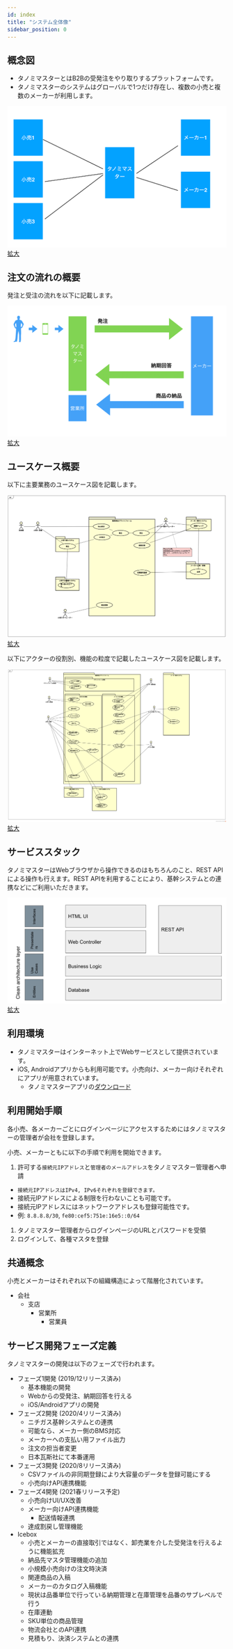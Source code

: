```yaml
---
id: index
title: "システム全体像"
sidebar_position: 0
---
```


## 概念図

- タノミマスターとはB2Bの受発注をやり取りするプラットフォームです。
- タノミマスターのシステムはグローバルで1つだけ存在し、複数の小売と複数のメーカーが利用します。

![alt-text](/img/tanomimaster/deployment.png)
[拡大](/img/tanomimaster/deployment.png)


## 注文の流れの概要

発注と受注の流れを以下に記載します。

![alt-text](/img/tanomimaster/model.png)
[拡大](/img/tanomimaster/model.png)


## ユースケース概要

以下に主要業務のユースケース図を記載します。

![alt-text](/img/tanomimaster/usecase_abstract.png)
[拡大](/img/tanomimaster/usecase_abstract.png)


以下にアクターの役割別、機能の粒度で記載したユースケース図を記載します。

![alt-text](/img/tanomimaster/usecase_detail.png)
[拡大](/img/tanomimaster/usecase_detail.png)


## サービススタック

タノミマスターはWebブラウザから操作できるのはもちろんのこと、REST APIによる操作も行えます。REST APIを利用することにより、基幹システムとの連携などにご利用いただきます。

![alt-text](/img/tanomimaster/service_stack.png)
[拡大](/img/tanomimaster/service_stack.png)


## 利用環境

- タノミマスターはインターネット上でWebサービスとして提供されています。
- iOS, Androidアプリからも利用可能です。小売向け、メーカー向けそれぞれにアプリが用意されています。
  - タノミマスターアプリの[ダウンロード](https://service.tanomimaster.com/ios-android/)


## 利用開始手順

各小売、各メーカーごとにログインページにアクセスするためにはタノミマスターの管理者が会社を登録します。

小売、メーカーともに以下の手順で利用を開始できます。

1. 許可する`接続元IPアドレス`と`管理者のメールアドレス`をタノミマスター管理者へ申請
  - `接続元IPアドレスはIPv4, IPv6それぞれを登録できます。`
  - 接続元IPアドレスによる制限を行わないことも可能です。
  - 接続元IPアドレスにはネットワークアドレスも登録可能性です。
  - 例: `8.8.8.8/30`, `fe80:cef5:751e:16e5::0/64`
1. タノミマスター管理者からログインページのURLとパスワードを受領
1. ログインして、各種マスタを登録


## 共通概念

小売とメーカーはそれぞれ以下の組織構造によって階層化されています。

- 会社
  - 支店
    - 営業所
      - 営業員

## サービス開発フェーズ定義

タノミマスターの開発は以下のフェーズで行われます。

- フェーズ1開発 (2019/12リリース済み)
  - 基本機能の開発
  - Webからの受発注、納期回答を行える
  - iOS/Androidアプリの開発
- フェーズ2開発 (2020/4リリース済み)
  - ニチガス基幹システムとの連携
  - 可能なら、メーカー側のBMS対応
  - メーカーへの支払い用ファイル出力
  - 注文の担当者変更
  - 日本瓦斯社にて本番運用
- フェーズ3開発 (2020/8リリース済み)
  - CSVファイルの非同期登録により大容量のデータを登録可能にする
  - 小売向けAPI連携機能
- フェーズ4開発 (2021春リリース予定)
  - 小売向けUI/UX改善
  - メーカー向けAPI連携機能
    - 配送情報連携
  - 達成割戻し管理機能
- Icebox
  - 小売とメーカーの直接取引ではなく、卸売業を介した受発注を行えるように機能拡充
  - 納品先マスタ管理機能の追加
  - 小規模小売向けの注文時決済
  - 関連商品の入稿
  - メーカーのカタログ入稿機能
  - 現状は品番単位で行っている納期管理と在庫管理を品番のサブレベルで行う
  - 在庫連動
  - SKU単位の商品管理
  - 物流会社とのAPI連携
  - 見積もり、決済システムとの連携


